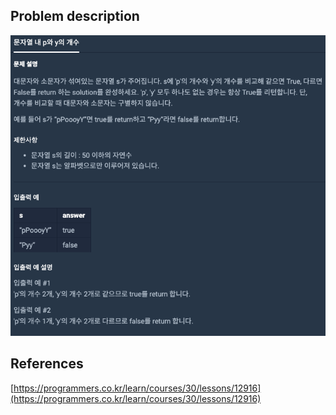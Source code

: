 ## Problem description
![Problem description](./Problem-12916.png)

## References
[https://programmers.co.kr/learn/courses/30/lessons/12916](https://programmers.co.kr/learn/courses/30/lessons/12916)
